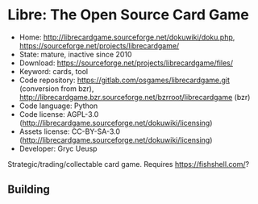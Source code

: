# Libre: The Open Source Card Game

- Home: http://librecardgame.sourceforge.net/dokuwiki/doku.php, https://sourceforge.net/projects/librecardgame/
- State: mature, inactive since 2010
- Download: https://sourceforge.net/projects/librecardgame/files/
- Keyword: cards, tool
- Code repository: https://gitlab.com/osgames/librecardgame.git (conversion from bzr), http://librecardgame.bzr.sourceforge.net/bzrroot/librecardgame (bzr)
- Code language: Python
- Code license: AGPL-3.0 (http://librecardgame.sourceforge.net/dokuwiki/licensing)
- Assets license: CC-BY-SA-3.0 (http://librecardgame.sourceforge.net/dokuwiki/licensing)
- Developer: Gryc Ueusp

Strategic/trading/collectable card game.
Requires https://fishshell.com/?

## Building
